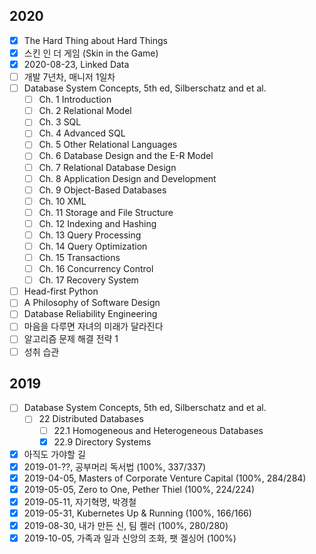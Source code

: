 ## 2020
* [x] The Hard Thing about Hard Things
* [x] 스킨 인 더 게임 (Skin in the Game)
* [x] 2020-08-23, Linked Data
* [ ] 개발 7년차, 매니저 1일차
* [ ] Database System Concepts, 5th ed, Silberschatz and et al.
  * [ ] Ch. 1 Introduction
  * [ ] Ch. 2 Relational Model
  * [ ] Ch. 3 SQL
  * [ ] Ch. 4 Advanced SQL
  * [ ] Ch. 5 Other Relational Languages
  * [ ] Ch. 6 Database Design and the E-R Model
  * [ ] Ch. 7 Relational Database Design
  * [ ] Ch. 8 Application Design and Development
  * [ ] Ch. 9 Object-Based Databases
  * [ ] Ch. 10 XML
  * [ ] Ch. 11 Storage and File Structure
  * [ ] Ch. 12 Indexing and Hashing
  * [ ] Ch. 13 Query Processing
  * [ ] Ch. 14 Query Optimization
  * [ ] Ch. 15 Transactions
  * [ ] Ch. 16 Concurrency Control
  * [ ] Ch. 17 Recovery System
* [ ] Head-first Python
* [ ] A Philosophy of Software Design
* [ ] Database Reliability Engineering
* [ ] 마음을 다루면 자녀의 미래가 달라진다
* [ ] 알고리즘 문제 해결 전략 1
* [ ] 성취 습관

## 2019

* [ ] Database System Concepts, 5th ed, Silberschatz and et al.
  * [ ] 22 Distributed Databases
    * [ ] 22.1 Homogeneous and Heterogeneous Databases
    * [x] 22.9 Directory Systems
* [x] 아직도 가야할 길
* [x] 2019-01-??, 공부머리 독서법 (100%, 337/337)
* [x] 2019-04-05, Masters of Corporate Venture Capital (100%, 284/284)
* [x] 2019-05-05, Zero to One, Pether Thiel (100%, 224/224)
* [x] 2019-05-11, 자기혁명, 박경철 
* [x] 2019-05-31, Kubernetes Up & Running (100%, 166/166)
* [x] 2019-08-30, 내가 만든 신, 팀 켈러 (100%, 280/280)
* [x] 2019-10-05, 가족과 일과 신앙의 조화, 팻 겔싱어 (100%)
